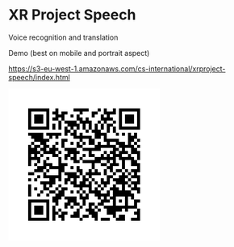 
# XR Project Speech

Voice recognition and translation

Demo (best on mobile and portrait aspect)

https://s3-eu-west-1.amazonaws.com/cs-international/xrproject-speech/index.html

![Scan to view](frame.png)
    